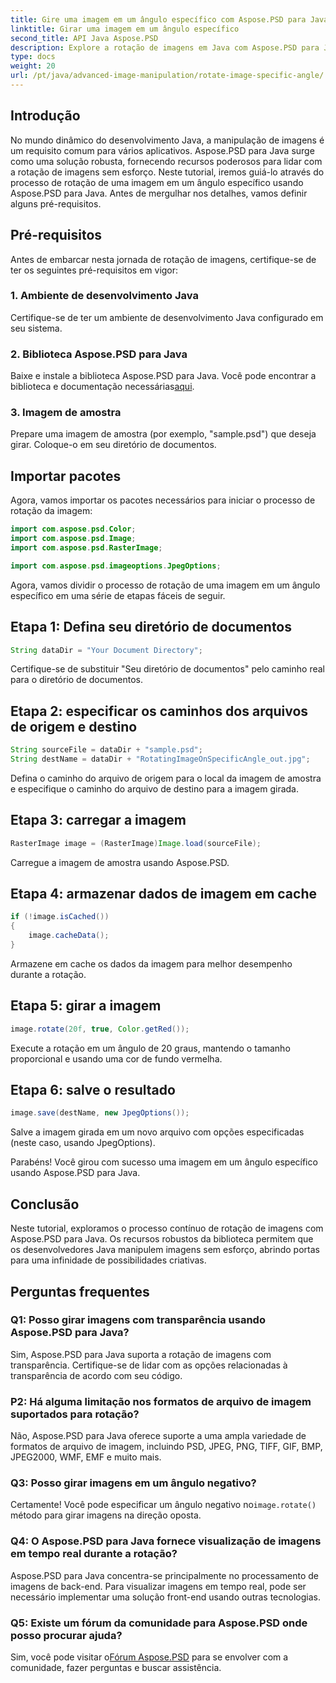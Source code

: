 ```yaml
---
title: Gire uma imagem em um ângulo específico com Aspose.PSD para Java
linktitle: Girar uma imagem em um ângulo específico
second_title: API Java Aspose.PSD
description: Explore a rotação de imagens em Java com Aspose.PSD para Java. Gire imagens sem esforço em ângulos específicos.
type: docs
weight: 20
url: /pt/java/advanced-image-manipulation/rotate-image-specific-angle/
---
```

## Introdução

No mundo dinâmico do desenvolvimento Java, a manipulação de imagens é um requisito comum para vários aplicativos. Aspose.PSD para Java surge como uma solução robusta, fornecendo recursos poderosos para lidar com a rotação de imagens sem esforço. Neste tutorial, iremos guiá-lo através do processo de rotação de uma imagem em um ângulo específico usando Aspose.PSD para Java. Antes de mergulhar nos detalhes, vamos definir alguns pré-requisitos.

## Pré-requisitos

Antes de embarcar nesta jornada de rotação de imagens, certifique-se de ter os seguintes pré-requisitos em vigor:

### 1. Ambiente de desenvolvimento Java
Certifique-se de ter um ambiente de desenvolvimento Java configurado em seu sistema.

### 2. Biblioteca Aspose.PSD para Java
 Baixe e instale a biblioteca Aspose.PSD para Java. Você pode encontrar a biblioteca e documentação necessárias[aqui](https://reference.aspose.com/psd/java/).

### 3. Imagem de amostra
Prepare uma imagem de amostra (por exemplo, "sample.psd") que deseja girar. Coloque-o em seu diretório de documentos.

## Importar pacotes

Agora, vamos importar os pacotes necessários para iniciar o processo de rotação da imagem:

```java
import com.aspose.psd.Color;
import com.aspose.psd.Image;
import com.aspose.psd.RasterImage;

import com.aspose.psd.imageoptions.JpegOptions;
```

Agora, vamos dividir o processo de rotação de uma imagem em um ângulo específico em uma série de etapas fáceis de seguir.

## Etapa 1: Defina seu diretório de documentos

```java
String dataDir = "Your Document Directory";
```

Certifique-se de substituir "Seu diretório de documentos" pelo caminho real para o diretório de documentos.

## Etapa 2: especificar os caminhos dos arquivos de origem e destino

```java
String sourceFile = dataDir + "sample.psd";
String destName = dataDir + "RotatingImageOnSpecificAngle_out.jpg";
```

Defina o caminho do arquivo de origem para o local da imagem de amostra e especifique o caminho do arquivo de destino para a imagem girada.

## Etapa 3: carregar a imagem

```java
RasterImage image = (RasterImage)Image.load(sourceFile);
```

Carregue a imagem de amostra usando Aspose.PSD.

## Etapa 4: armazenar dados de imagem em cache

```java
if (!image.isCached())
{
    image.cacheData();
}
```

Armazene em cache os dados da imagem para melhor desempenho durante a rotação.

## Etapa 5: girar a imagem

```java
image.rotate(20f, true, Color.getRed());
```

Execute a rotação em um ângulo de 20 graus, mantendo o tamanho proporcional e usando uma cor de fundo vermelha.

## Etapa 6: salve o resultado

```java
image.save(destName, new JpegOptions());
```

Salve a imagem girada em um novo arquivo com opções especificadas (neste caso, usando JpegOptions).

Parabéns! Você girou com sucesso uma imagem em um ângulo específico usando Aspose.PSD para Java.

## Conclusão

Neste tutorial, exploramos o processo contínuo de rotação de imagens com Aspose.PSD para Java. Os recursos robustos da biblioteca permitem que os desenvolvedores Java manipulem imagens sem esforço, abrindo portas para uma infinidade de possibilidades criativas.

## Perguntas frequentes

### Q1: Posso girar imagens com transparência usando Aspose.PSD para Java?

Sim, Aspose.PSD para Java suporta a rotação de imagens com transparência. Certifique-se de lidar com as opções relacionadas à transparência de acordo com seu código.

### P2: Há alguma limitação nos formatos de arquivo de imagem suportados para rotação?

Não, Aspose.PSD para Java oferece suporte a uma ampla variedade de formatos de arquivo de imagem, incluindo PSD, JPEG, PNG, TIFF, GIF, BMP, JPEG2000, WMF, EMF e muito mais.

### Q3: Posso girar imagens em um ângulo negativo?

 Certamente! Você pode especificar um ângulo negativo no`image.rotate()` método para girar imagens na direção oposta.

### Q4: O Aspose.PSD para Java fornece visualização de imagens em tempo real durante a rotação?

Aspose.PSD para Java concentra-se principalmente no processamento de imagens de back-end. Para visualizar imagens em tempo real, pode ser necessário implementar uma solução front-end usando outras tecnologias.

### Q5: Existe um fórum da comunidade para Aspose.PSD onde posso procurar ajuda?

 Sim, você pode visitar o[Fórum Aspose.PSD](https://forum.aspose.com/c/psd/34) para se envolver com a comunidade, fazer perguntas e buscar assistência.